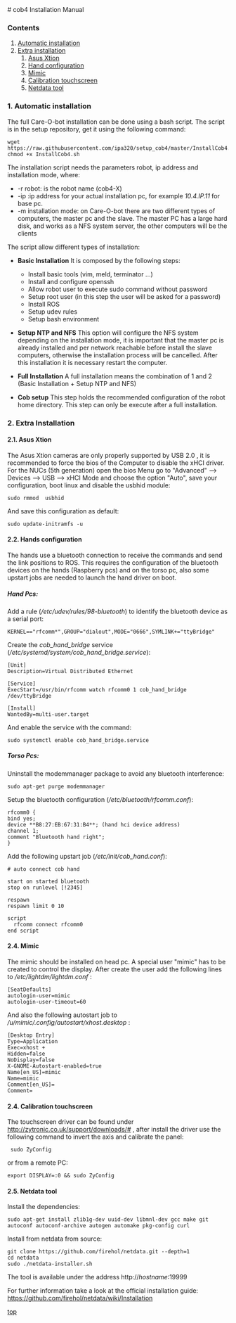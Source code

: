 <a id="top"/> 
# cob4 Installation Manual

### Contents

1. <a href="#Installation">Automatic installation</a>
2. <a href="#Extra-Installation">Extra installation</a>
     1. <a href="#Asus">Asus Xtion</a>
     2. <a href="#Hands">Hand configuration</a>
     3. <a href="#Mimic">Mimic</a>
     4. <a href="#Touch">Calibration touchscreen</a>
     5. <a href="#NetData">Netdata tool</a>


### 1. Automatic installation <a id="Installation"/> 

The full Care-O-bot installation can be done using a bash script. The script is in the setup repository, get it using the following command:

```
wget https://raw.githubusercontent.com/ipa320/setup_cob4/master/InstallCob4.sh
chmod +x InstallCob4.sh
```

The installation script needs the parameters robot, ip address and installation mode, where:

 * -r robot: is the robot name (cob4-X)
 * -ip :ip address for your actual installation pc, for example *10.4.IP.11* for base pc.
 * -m installation mode: on Care-O-bot there are two different types of computers, the master pc and the slave. The master PC has a large hard disk, and works as a NFS system server, the other computers will be the clients

The script allow different types of installation:

+ **Basic Installation** It is composed by the following steps:

  * Install basic tools (vim, meld, terminator ...)
  * Install and configure openssh
  * Allow robot user to execute sudo command without password
  * Setup root user (in this step the user will be asked for a password)
  * Install ROS
  * Setup udev rules
  * Setup bash environment 

+ **Setup NTP and NFS** This option will configure the NFS system depending on the installation mode, it is important that the master pc is already installed and per network reachable before install the slave computers, otherwise the installation process will be cancelled. After this installation it is necessary restart the computer.
 
+ **Full Installation** A full installation means the combination of 1 and 2 (Basic Installation + Setup NTP and NFS)
+ **Cob setup** This step holds the recommended configuration of the robot home directory. This step can only be execute after a full installation.

### 2. Extra Installation <a id="Extra-Installation"/>

#### 2.1. Asus Xtion <a id="Asus"/>

The Asus Xtion cameras are only properly supported by USB 2.0 , it is recommended to force the bios of the Computer to disable the xHCI driver. For the NUCs (5th generation) open the bios Menu go to "Advanced" -->  Devices --> USB --> xHCI Mode and choose the option "Auto", save your configuration, boot linux and disable the usbhid module:
```
sudo rmmod  usbhid
```
And save this configuration as default:
```
sudo update-initramfs -u 
```


#### 2.2. Hands configuration <a id="Hands"/>

The hands use a bluetooth connection to receive the commands and send the link positions to ROS. This requires the configuration of the bluetooth devices on the hands (Raspberry pcs) and on the torso pc, also some upstart jobs are needed to launch the hand driver on boot.

##### Hand Pcs:

Add a rule (*/etc/udev/rules/98-bluetooth*) to identify the bluetooth device as a serial port:

```
KERNEL=="rfcomm*",GROUP="dialout",MODE="0666",SYMLINK+="ttyBridge"
```

Create the *cob_hand_bridge* service (*/etc/systemd/system/cob_hand_bridge.service*):
```
[Unit]
Description=Virtual Distributed Ethernet

[Service]
ExecStart=/usr/bin/rfcomm watch rfcomm0 1 cob_hand_bridge /dev/ttyBridge

[Install]
WantedBy=multi-user.target
```
And enable the service with the command:
```
sudo systemctl enable cob_hand_bridge.service
```
##### Torso Pcs:

Uninstall the modemmanager package to avoid any bluetooth interference:
```
sudo apt-get purge modemmanager
```
Setup the bluetooth configuration (*/etc/bluetooth/rfcomm.conf*):

```
rfcomm0 {
bind yes;
device **B8:27:EB:67:31:B4**; (hand hci device address)
channel	1;
comment "Bluetooth hand right";
}
```
Add the following upstart job (*/etc/init/cob_hand.conf*):
```
# auto connect cob hand

start on started bluetooth
stop on runlevel [!2345]

respawn
respawn limit 0 10

script
  rfcomm connect rfcomm0 
end script
```

#### 2.4. Mimic <a id="Mimic"/>

The mimic should be installed on head pc. A special user "mimic" has to be created to control the display. After create the user add the following lines to */etc/lightdm/lightdm.conf* :

```
[SeatDefaults]
autologin-user=mimic
autologin-user-timeout=60
```

And also the following autostart job to */u/mimic/.config/autostart/xhost.desktop* :
```
[Desktop Entry]
Type=Application
Exec=xhost +
Hidden=false
NoDisplay=false
X-GNOME-Autostart-enabled=true
Name[en_US]=mimic
Name=mimic
Comment[en_US]=
Comment=
```

#### 2.4. Calibration touchscreen <a id="Touch"/>

The touchscreen driver can be found under http://zytronic.co.uk/support/downloads/# , after install the driver use the following command to invert the axis and calibrate the panel:
```
 sudo ZyConfig
```
or from a remote PC:
```
export DISPLAY=:0 && sudo ZyConfig
```

#### 2.5. Netdata tool <a id="NetData"/>

Install the dependencies:
```
sudo apt-get install zlib1g-dev uuid-dev libmnl-dev gcc make git autoconf autoconf-archive autogen automake pkg-config curl
```

Install from netdata from source:
```
git clone https://github.com/firehol/netdata.git --depth=1
cd netdata
sudo ./netdata-installer.sh
```

The tool is available under the address http://*hostname*:19999

For further information take a look at the official installation guide: https://github.com/firehol/netdata/wiki/Installation

<a href="#top">top</a>
